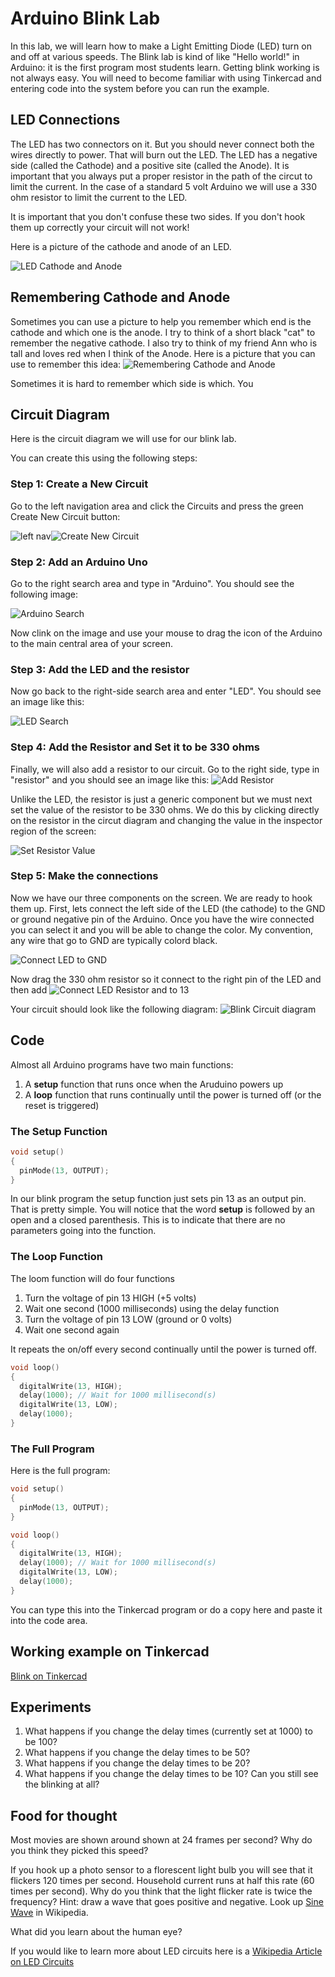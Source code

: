 # Arduino Blink Lab

In this lab, we will learn how to make a Light Emitting Diode (LED) turn on and off at various speeds.
The Blink lab is kind of like "Hello world!" in Arduino: it is the first program most students learn.
Getting blink working is not always easy.  You will need to become familiar with using Tinkercad and
entering code into the system before you can run the example.

## LED Connections
The LED has two connectors on it.  But you should never connect both the wires directly to power.  That will burn out the LED.  The LED has a negative side (called the Cathode) and a positive site (called the Anode).  It is important that you always put a proper
resistor in the path of the circut to limit the current.  In the case of a standard 5 volt Arduino we will use a
330 ohm resistor to limit the current to the LED.

It is important that you don't confuse these two sides.  If you don't hook them up correctly your circuit will not work!

Here is a picture of the cathode and anode of an LED.

![LED Cathode and Anode](./img/01-led-cathode-anode.png)

## Remembering Cathode and Anode

Sometimes you can use a picture to help you remember which end is the cathode and which one is the anode.  I try to think of a short black "cat" to remember the negative cathode.  I also try to think of my friend Ann who is tall and loves red when I think of the Anode.  Here is a picture that you can use to remember this idea:
![Remembering Cathode and Anode](./img/01-cat-and-ann.png)


Sometimes it is hard to remember which side is which.  You 



## Circuit Diagram
Here is the circuit diagram we will use for our blink lab.


You can create this using the following steps:

### Step 1: Create a New Circuit
Go to the left navigation area and click the Circuits and press the green Create New Circuit button:

![left nav](./img/01-left-nav.png)![Create New Circuit](./img/01-create-circuit.png)

### Step 2: Add an Arduino Uno
Go to the right search area and type in "Arduino".  You should see the following image:


![Arduino Search](./img/01-search-arduino.png)

Now clink on the image and use your mouse to drag the icon of the Arduino to the main central area of your screen.

### Step 3: Add the LED and the resistor

Now go back to the right-side search area and enter "LED". You should see an image like this:

![LED Search](./img/01-led.png)

### Step 4: Add the Resistor and Set it to be 330 ohms
Finally, we will also add a resistor to our circuit.  Go to the right side, type in "resistor" and you should see an image like this:
![Add Resistor](./img/01-resistor.png)

Unlike the LED, the resistor is just a generic component but we must next set the value of the resistor to be 330 ohms.  We do this
by clicking directly on the resistor in the circut diagram and changing the value in the inspector region of the screen:

![Set Resistor Value](./img/01-set-resistor.png)

### Step 5: Make the connections
Now we have our three components on the screen.  We are ready to hook them up.  First, lets connect the left side of the LED (the cathode) to the
GND or ground negative pin of the Arduino. Once you have the wire connected you can select it and you will be able to change the color.  My convention, any wire that go to GND are typically colord black.

![Connect LED to GND](./img/01-connect-led-gnd.png)

Now drag the 330 ohm resistor so it connect to the right pin of the LED and then add 
![Connect LED Resistor and to 13](./img/01-connect-led-resistor-13.png)

Your circuit should look like the following diagram:
![Blink Circuit diagram](./img/blink.png)


## Code

Almost all Arduino programs have two main functions:

1. A **setup** function that runs once when the Aruduino powers up
2. A **loop** function that runs continually until the power is turned off (or the reset is triggered)

### The Setup Function
```C
void setup()
{
  pinMode(13, OUTPUT);
}
```

In our blink program the setup function just sets pin 13 as an output pin.  That is pretty simple.  You will notice that
the word **setup** is followed by an open and a closed parenthesis.  This is to indicate that there are no
parameters going into the function.

### The Loop Function
The loom function will do four functions

1. Turn the voltage of pin 13 HIGH (+5 volts)
2. Wait one second (1000 milliseconds) using the delay function
3. Turn the voltage of pin 13 LOW (ground or 0 volts)
4. Wait one second again

It repeats the on/off every second continually until the power is turned off.

```C
void loop()
{
  digitalWrite(13, HIGH);
  delay(1000); // Wait for 1000 millisecond(s)
  digitalWrite(13, LOW);
  delay(1000);
}
```

### The Full Program

Here is the full program:

```C
void setup()
{
  pinMode(13, OUTPUT);
}

void loop()
{
  digitalWrite(13, HIGH);
  delay(1000); // Wait for 1000 millisecond(s)
  digitalWrite(13, LOW);
  delay(1000);
}
```
You can type this into the Tinkercad program or do a copy here and paste it into the code area.

## Working example on Tinkercad

[Blink on Tinkercad](https://www.tinkercad.com/things/f3seilzyLGu-blink)

## Experiments

1. What happens if you change the delay times (currently set at 1000) to be 100?
2. What happens if you change the delay times to be 50?
3. What happens if you change the delay times to be 20?
4. What happens if you change the delay times to be 10?  Can you still see the blinking at all?


## Food for thought
Most movies are shown around shown at 24 frames per second?  Why do you think they picked this speed?

If you hook up a photo sensor to a florescent light bulb you will see that it flickers 120 times per second.  Household current runs at half this rate (60 times per second).  Why do you think that the light flicker rate is twice the frequency?  Hint: draw a wave that goes positive and negative.  Look up [Sine Wave](https://en.wikipedia.org/wiki/Sine_wave) in Wikipedia.

What did you learn about the human eye?

If you would like to learn more about LED circuits here is a [Wikipedia Article on LED Circuits](https://en.wikipedia.org/wiki/LED_circuit)
